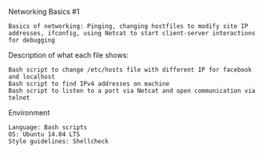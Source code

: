 Networking Basics #1

    Basics of networking: Pinging, changing hostfiles to modify site IP addresses, ifconfig, using Netcat to start client-server interactions for debugging

Description of what each file shows:

    Bash script to change /etc/hosts file with different IP for facebook and localhost
    Bash script to find IPv4 addresses on machine
    Bash script to listen to a port via Netcat and open communication via telnet

Environment

    Language: Bash scripts
    OS: Ubuntu 14.04 LTS
    Style guidelines: Shellcheck

